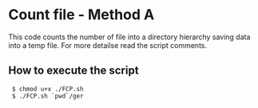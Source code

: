 # Count file - Method A

This code counts the number of file into a directory hierarchy saving data into a temp file.
For more detailse read the script comments.

## How to execute the script
```console
 $ chmod u+x ./FCP.sh
 $ ./FCP.sh `pwd`/ger
 ```